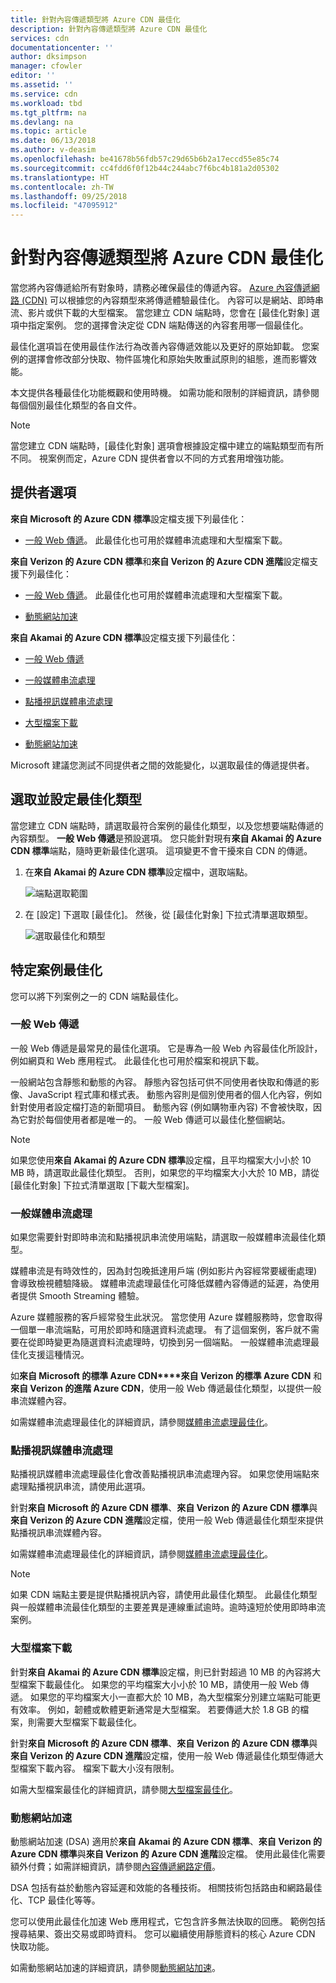 ```yaml
---
title: 針對內容傳遞類型將 Azure CDN 最佳化
description: 針對內容傳遞類型將 Azure CDN 最佳化
services: cdn
documentationcenter: ''
author: dksimpson
manager: cfowler
editor: ''
ms.assetid: ''
ms.service: cdn
ms.workload: tbd
ms.tgt_pltfrm: na
ms.devlang: na
ms.topic: article
ms.date: 06/13/2018
ms.author: v-deasim
ms.openlocfilehash: be41678b56fdb57c29d65b6b2a17eccd55e85c74
ms.sourcegitcommit: cc4fdd6f0f12b44c244abc7f6bc4b181a2d05302
ms.translationtype: HT
ms.contentlocale: zh-TW
ms.lasthandoff: 09/25/2018
ms.locfileid: "47095912"
---
```

# <a name="optimize-azure-cdn-for-the-type-of-content-delivery"></a>針對內容傳遞類型將 Azure CDN 最佳化

當您將內容傳遞給所有對象時，請務必確保最佳的傳遞內容。 [Azure 內容傳遞網路 (CDN)](cdn-overview.md) 可以根據您的內容類型來將傳遞體驗最佳化。 內容可以是網站、即時串流、影片或供下載的大型檔案。 當您建立 CDN 端點時，您會在 [最佳化對象] 選項中指定案例。 您的選擇會決定從 CDN 端點傳送的內容套用哪一個最佳化。

最佳化選項旨在使用最佳作法行為改善內容傳遞效能以及更好的原始卸載。 您案例的選擇會修改部分快取、物件區塊化和原始失敗重試原則的組態，進而影響效能。 

本文提供各種最佳化功能概觀和使用時機。 如需功能和限制的詳細資訊，請參閱每個個別最佳化類型的各自文件。

> [!NOTE]
> 當您建立 CDN 端點時，[最佳化對象] 選項會根據設定檔中建立的端點類型而有所不同。 視案例而定，Azure CDN 提供者會以不同的方式套用增強功能。 

## <a name="provider-options"></a>提供者選項

**來自 Microsoft 的 Azure CDN 標準**設定檔支援下列最佳化：

* [一般 Web 傳遞](#general-web-delivery)。 此最佳化也可用於媒體串流處理和大型檔案下載。


**來自 Verizon 的 Azure CDN 標準**和**來自 Verizon 的 Azure CDN 進階**設定檔支援下列最佳化：

* [一般 Web 傳遞](#general-web-delivery)。 此最佳化也可用於媒體串流處理和大型檔案下載。

* [動態網站加速](#dynamic-site-acceleration) 


**來自 Akamai 的 Azure CDN 標準**設定檔支援下列最佳化：

* [一般 Web 傳遞](#general-web-delivery) 

* [一般媒體串流處理](#general-media-streaming)

* [點播視訊媒體串流處理](#video-on-demand-media-streaming)

* [大型檔案下載](#large-file-download)

* [動態網站加速](#dynamic-site-acceleration) 

Microsoft 建議您測試不同提供者之間的效能變化，以選取最佳的傳遞提供者。

## <a name="select-and-configure-optimization-types"></a>選取並設定最佳化類型

當您建立 CDN 端點時，請選取最符合案例的最佳化類型，以及您想要端點傳遞的內容類型。 **一般 Web 傳遞**是預設選項。 您只能針對現有**來自 Akamai 的 Azure CDN 標準**端點，隨時更新最佳化選項。 這項變更不會干擾來自 CDN 的傳遞。 

1. 在**來自 Akamai 的 Azure CDN 標準**設定檔中，選取端點。

    ![端點選取範圍 ](./media/cdn-optimization-overview/01_Akamai.png)

2. 在 [設定] 下選取 [最佳化]。 然後，從 [最佳化對象] 下拉式清單選取類型。

    ![選取最佳化和類型](./media/cdn-optimization-overview/02_Select.png)

## <a name="optimization-for-specific-scenarios"></a>特定案例最佳化

您可以將下列案例之一的 CDN 端點最佳化。 

### <a name="general-web-delivery"></a>一般 Web 傳遞

一般 Web 傳遞是最常見的最佳化選項。 它是專為一般 Web 內容最佳化所設計，例如網頁和 Web 應用程式。 此最佳化也可用於檔案和視訊下載。

一般網站包含靜態和動態的內容。 靜態內容包括可供不同使用者快取和傳遞的影像、JavaScript 程式庫和樣式表。 動態內容則是個別使用者的個人化內容，例如針對使用者設定檔打造的新聞項目。 動態內容 (例如購物車內容) 不會被快取，因為它對於每個使用者都是唯一的。 一般 Web 傳遞可以最佳化整個網站。 

> [!NOTE]
> 如果您使用**來自 Akamai 的 Azure CDN 標準**設定檔，且平均檔案大小小於 10 MB 時，請選取此最佳化類型。 否則，如果您的平均檔案大小大於 10 MB，請從 [最佳化對象] 下拉式清單選取 [下載大型檔案]。

### <a name="general-media-streaming"></a>一般媒體串流處理

如果您需要針對即時串流和點播視訊串流使用端點，請選取一般媒體串流最佳化類型。

媒體串流是有時效性的，因為封包晚抵達用戶端 (例如影片內容經常要緩衝處理) 會導致檢視體驗降級。 媒體串流處理最佳化可降低媒體內容傳遞的延遲，為使用者提供 Smooth Streaming 體驗。 

Azure 媒體服務的客戶經常發生此狀況。 當您使用 Azure 媒體服務時，您會取得一個單一串流端點，可用於即時和隨選資料流處理。 有了這個案例，客戶就不需要在從即時變更為隨選資料流處理時，切換到另一個端點。 一般媒體串流處理最佳化支援這種情況。

如**來自 Microsoft 的標準 Azure CDN****來自 Verizon 的標準 Azure CDN** 和**來自 Verizon 的進階 Azure CDN**，使用一般 Web 傳遞最佳化類型，以提供一般串流媒體內容。

如需媒體串流處理最佳化的詳細資訊，請參閱[媒體串流處理最佳化](cdn-media-streaming-optimization.md)。

### <a name="video-on-demand-media-streaming"></a>點播視訊媒體串流處理

點播視訊媒體串流處理最佳化會改善點播視訊串流處理內容。 如果您使用端點來處理點播視訊串流，請使用此選項。

針對**來自 Microsoft 的 Azure CDN 標準**、**來自 Verizon 的 Azure CDN 標準**與**來自 Verizon 的 Azure CDN 進階**設定檔，使用一般 Web 傳遞最佳化類型來提供點播視訊串流媒體內容。

如需媒體串流處理最佳化的詳細資訊，請參閱[媒體串流處理最佳化](cdn-media-streaming-optimization.md)。

> [!NOTE]
> 如果 CDN 端點主要是提供點播視訊內容，請使用此最佳化類型。 此最佳化類型與一般媒體串流最佳化類型的主要差異是連線重試逾時。逾時遠短於使用即時串流案例。
>

### <a name="large-file-download"></a>大型檔案下載

針對**來自 Akamai 的 Azure CDN 標準**設定檔，則已針對超過 10 MB 的內容將大型檔案下載最佳化。 如果您的平均檔案大小小於 10 MB，請使用一般 Web 傳遞。 如果您的平均檔案大小一直都大於 10 MB，為大型檔案分別建立端點可能更有效率。 例如，韌體或軟體更新通常是大型檔案。 若要傳遞大於 1.8 GB 的檔案，則需要大型檔案下載最佳化。

針對**來自 Microsoft 的 Azure CDN 標準**、**來自 Verizon 的 Azure CDN 標準**與**來自 Verizon 的 Azure CDN 進階**設定檔，使用一般 Web 傳遞最佳化類型傳遞大型檔案下載內容。 檔案下載大小沒有限制。

如需大型檔案最佳化的詳細資訊，請參閱[大型檔案最佳化](cdn-large-file-optimization.md)。

### <a name="dynamic-site-acceleration"></a>動態網站加速

 動態網站加速 (DSA) 適用於**來自 Akamai 的 Azure CDN 標準**、**來自 Verizon 的 Azure CDN 標準**與**來自 Verizon 的 Azure CDN 進階**設定檔。 使用此最佳化需要額外付費；如需詳細資訊，請參閱[內容傳遞網路定價](https://azure.microsoft.com/pricing/details/cdn/)。

DSA 包括有益於動態內容延遲和效能的各種技術。 相關技術包括路由和網路最佳化、TCP 最佳化等等。 

您可以使用此最佳化加速 Web 應用程式，它包含許多無法快取的回應。 範例包括搜尋結果、簽出交易或即時資料。 您可以繼續使用靜態資料的核心 Azure CDN 快取功能。 

如需動態網站加速的詳細資訊，請參閱[動態網站加速](cdn-dynamic-site-acceleration.md)。



